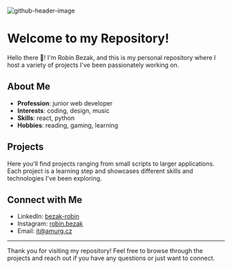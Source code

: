 ![github-header-image](https://github.com/bezakrobin/bezakrobin/assets/76775905/3a4666b4-8f3a-48a0-bd55-9c36655233c4)

# Welcome to my Repository!
Hello there 👋! I'm Robin Bezak, and this is my personal repository where I host a variety of projects I've been passionately working on.

## About Me

- **Profession**: junior web developer
- **Interests**: coding, design, music
- **Skills**: react, python
- **Hobbies**: reading, gaming, learning

## Projects

Here you'll find projects ranging from small scripts to larger applications. Each project is a learning step and showcases different skills and technologies I've been exploring.

## Connect with Me

- LinkedIn: [bezak-robin](https://www.linkedin.com/in/bezak-robin/)
- Instagram: [robin.bezak](https://www.instagram.com/robin.bezak/)
- Email: it@amurg.cz

---

Thank you for visiting my repository! Feel free to browse through the projects and reach out if you have any questions or just want to connect.

